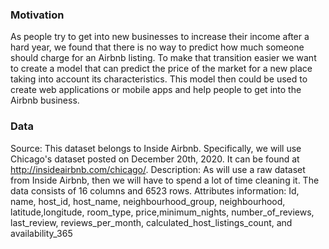 ### Motivation ###
As people try to get into new businesses to increase their income after a hard year, we
found that there is no way to predict how much someone should charge for an Airbnb listing. To
make that transition easier we want to create a model that can predict the price of the market for
a new place taking into account its characteristics. This model then could be used to create web
applications or mobile apps and help people to get into the Airbnb business.

### Data ###
Source: This dataset belongs to Inside Airbnb. Specifically, we will use Chicago's dataset posted
on December 20th, 2020. It can be found at http://insideairbnb.com/chicago/.
Description: As will use a raw dataset from Inside Airbnb, then we will have to spend a lot of
time cleaning it. The data consists of 16 columns and 6523 rows.
Attributes information: Id, name, host_id, host_name, neighbourhood_group, neighbourhood,
latitude,longitude, room_type, price,minimum_nights, number_of_reviews, last_review,
reviews_per_month, calculated_host_listings_count, and availability_365
